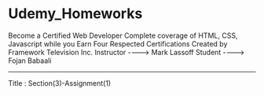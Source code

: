 # Udemy_Homeworks
Become a Certified Web Developer
Complete coverage of HTML, CSS, Javascript while you Earn Four Respected Certifications
Created by Framework Television Inc. 
Instructor ----> Mark Lassoff
Student    ----> Fojan Babaali
_______________________________________________________________________________________

Title : Section(3)-Assignment(1)


